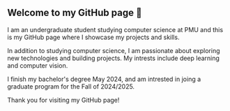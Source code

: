 ## Welcome to my GitHub page 👋

I am an undergraduate student studying computer science at PMU and this is my GitHub page where I showcase my projects and skills. 


In addition to studying computer science, I am passionate about exploring new technologies and building projects. My intrests include deep learning and computer vision.

I finish my bachelor's degree May 2024, and am intrested in joing a graduate program for the Fall of 2024/2025.


Thank you for visiting my GitHub page!
